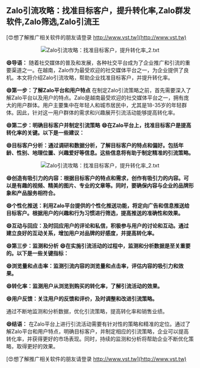 ## **Zalo引流攻略：找准目标客户，提升转化率,Zalo群发软件,Zalo筛选,Zalo引流王**

[😍想了解推广相关软件的朋友请登录 http://www.vst.tw](http://www.vst.tw)

 <center><img src="https://vst.tw/MP4/tuiguang/png/4.png" alt="Zalo引流攻略：找准目标客户，提升转化率_2.txt"></center>

**😄导语：**
随着社交媒体的普及和发展，各种社交平台成为了企业推广和引流的重要渠道之一。在越南，Zalo作为最受欢迎的社交媒体平台之一，为企业提供了良机。本文将介绍Zalo引流攻略，帮助企业找准目标客户，并提升转化率。

**😄第一步：了解Zalo平台和用户特点**
在制定Zalo引流策略之前，首先需要深入了解Zalo平台以及用户的特点。Zalo是越南最受欢迎的社交媒体平台之一，拥有庞大的用户群体。用户主要集中在年轻人和城市居民中，尤其是18-35岁的年轻群体。因此，针对这一用户群体的需求和兴趣展开引流活动能够提高转化率。

**😄第二步：明确目标客户并制定引流策略**
**😄在Zalo平台上，找准目标客户是提高转化率的关键。以下是一些建议：**

**😄目标客户分析：通过调研和数据分析，了解目标客户的特点和偏好。包括年龄、性别、地理位置、兴趣爱好等信息。这些信息将有助于制定精准的引流策略。**

 <center><img src="https://vst.tw/MP4/tuiguang/png/2.png" alt="Zalo引流攻略：找准目标客户，提升转化率_2.txt"></center>

**😄创造有吸引力的内容：根据目标客户的特点和需求，创作有吸引力的内容。可以是有趣的视频、精美的图片、专业的文章等。同时，要确保内容与企业的品牌形象和产品服务相符合。**

**😄个性化推送：利用Zalo平台提供的个性化推送功能，将定向广告和信息推送给目标客户。根据用户的兴趣和行为习惯进行筛选，提高推送的准确性和效果。**

**😄互动与回应：及时回应用户的评论和私信，积极参与用户的讨论和互动。通过建立良好的互动关系，增加用户对品牌的好感度，并提高转化率。**

**😄第三步：监测和分析**
**😄在实施引流活动的过程中，监测和分析数据是至关重要的。以下是一些关键指标：**

**😄浏览量和点击率：监测引流内容的浏览量和点击率，评估内容的吸引力和效果。**

**😄转化率：监测用户从浏览到购买的转化率，了解引流活动的效果。**

**😄用户反馈：关注用户的反馈和评价，及时调整和改进引流策略。**

通过不断地监测和分析数据，优化引流策略，提高转化率和销售业绩。

**😄结语：**
在Zalo平台上进行引流活动需要有针对性的策略和精准的定位。通过了解Zalo平台和用户特点，明确目标客户，并制定相应的引流策略，企业可以提高转化率，并获得更好的市场表现。同时，持续的监测和分析将帮助企业不断优化策略，取得更好的效果。

[😍想了解推广相关软件的朋友请登录 http://www.vst.tw](http://www.vst.tw)



